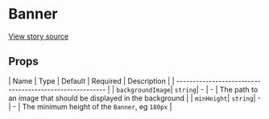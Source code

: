 # Banner

[View story source](https://github.com/resin-io-modules/rendition/blob/master/src/stories/Banner.js)

## Props

| Name   | Type   | Default   | Required   | Description   |
| -------------------------------------------------------- |
| `backgroundImage`| `string`| - | - | The path to an image that should be displayed in the background |
| `minHeight`| `string`| - | - | The minimum height of the `Banner`, eg `180px` |

